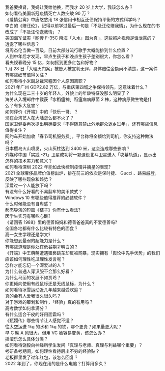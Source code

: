 我爸要换肾，我妈让我给他换，而我才 20 岁上大学，我该怎么办？  
如何看待美国新冠疫情死亡人数突破 90 万？  
《爱情公寓》中唐悠悠用 18 张信用卡相互还债保持平衡的方式科学吗？  
李白的《赠汪伦》，记得以前学过最后一句是「不及汪伦赠我情」，为什么现在的书改成了「不及汪伦送我情」？  
美国海军证实「网传 F-35C 南海「入水」图为真」，这些照片视频是谁泄露的？透露了哪些信息？  
将周杰伦当做一百级，目前大部分流行歌手大概能排到什么位置？  
人到中年后才发现，早点生孩子和晚点生孩子差别很大，你怎么看？  
看央视春晚分 15 亿，如何摇到更多红包和好物？  
1 月 28 日「大理灭门案」被告人被宣判无罪，具体赔偿金额尚不清楚，这一案件有哪些细节值得关注？  
如何看待小米副总裁常程因个人原因离职？  
2021 年广州 GDP2.82 万亿，与重庆第四城之争保持领先，这意味着什么？  
为什么现在二三十岁的年轻人，外貌上的年龄特征没那么明显了？  
海关从入境邮件中截获「水稻瘟神」稻瘟病病原菌 2 株，这种病原微生物是什么？有多大危害？  
如何评价《开端》中的「快乐一哥」？  
现在台湾艺人在大陆怎么都不火了？  
国家卫健委再次提出明确要求「不得随意禁止外地群众返乡过年」，还有哪些信息值得关注？  
网约车开始加收「春节司机服务费」，平台称将全额给到司机，你支持这种做法吗？  
日本樱岛火山喷发，火山灰柱达到 3400 米，这会造成哪些影响？  
外媒称中国「实践 -21」卫星成功将一颗退役北斗卫星送入「坟墓轨道」，显示出怎样的技术实力和意义？  
如何看待深圳 2022 年能如此快控制疫情并摘星的表现?  
2021 全球奢侈品牌价值榜出炉，排在前三的依次是保时捷、 Gucci 、路易威登，反映了哪些现象和趋势？  
深爱过一个人能放下吗？  
有没有什么好看的不易翻车的美甲款式？  
Windows 10 有哪些值得推荐的必装软件？  
什么时候能没有自卑感？  
郝杰导演的短篇《桔子》你有什么看法?  
医学生实习有哪些心酸?  
《请回答 1988》里的德善妈妈和德善爸爸真的不爱德善吗?  
全国各地都有什么比较有特色的面食？  
高一女生学理还是学文?  
你能想到最弱的超能力是什么？  
有哪些道理是你处在低谷期才明白的？  
《开端》中王萌萌遭遇猥亵跳车却反被网暴，现实拥有「舆论中先手优势」的我们应该如何理性吃瓜理性发言呢？  
怎样才能忘记一个深爱过的人？  
为什么普通人穿汉服不会那么好看？  
为什么马丽的发展不如贾玲？  
你更倾向使用有线鼠标还是无线鼠标，为什么？  
如何看待冰雪运动近几年越来越受欢迎？  
真的会有人爱我很久很久吗？  
对于游戏的策划和制作，「经验」真的有用吗？  
高考数学如何拿满分？  
有什么适合干皮的好用面霜吗？  
《甄嬛传》哪些情节让人感觉不适？  
往太空运送 1kg 的水和 1kg 的铁，哪个更贵？如果量更大呢？  
早 C 晚 A 风很大，但用 VC 脸容易变黄，该怎么办？  
摇滚乐怎么具体分类？  
如何看待饶毅向神经所学生发问「真理与老师、真理与利益哪个重要」？  
考研备考期间，如何理性看待层出不穷的经验贴？  
老板群里发了过年红包，该怎么回复？  
2022 年到了，你现在用的是什么电脑？打算用多久？  
